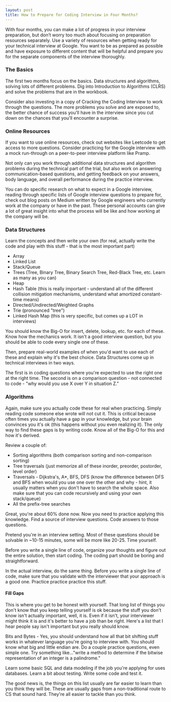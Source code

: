 ```yaml
---
layout: post
title: How to Prepare for Coding Interview in Four Months?
---
```


With four months, you can make a lot of progress in your interview preparation, but don’t worry too much about focusing on preparation resources separately. Use a variety of resources when getting ready for your technical interview at Google. You want to be as prepared as possible and have exposure to different content that will be helpful and prepare you for the separate components of the interview thoroughly.

### The Basics

The first two months focus on the basics. Data structures and algorithms, solving lots of different problems. Dig into Introduction to Algorithms (CLRS) and solve the problems that are in the workbook. 

Consider also investing in a copy of Cracking the Coding Interview to work through the questions. The more problems you solve and are exposed to, the better chance of success you’ll have in the interview since you cut down on the chances that you’ll encounter a surprise.

### Online Resources

If you want to use online resources, check out websites like Leetcode to get access to more questions. Consider practicing for the Google interview with a mock run-through on a peer-to-peer interview platform like Pramp. 

Not only can you work through additional data structures and algorithm problems during the technical part of the trial, but also work on answering communication-based questions, and getting feedback on your answers, body language, and overall performance during the practice interview. 

You can do specific research on what to expect in a Google interview, reading through specific lists of Google interview questions to prepare for, check out blog posts on Medium written by Google engineers who currently work at the company or have in the past. These personal accounts can give a lot of great insight into what the process will be like and how working at the company will be.

### Data Structures

Learn the concepts and then write your own (for real, actually write the code and play with this stuff - that is the most important part)

- Array
- Linked List
- Stack/Queue
- Trees (Tree, Binary Tree, Binary Search Tree, Red-Black Tree, etc. Learn as many as you can)
- Heap
- Hash Table (this is really important - understand all of the different collision mitigation mechanisms, understand what amortized constant-time means)
- Directed/Undirected/Weighted Graphs
- Trie (pronounced "tree")
- Linked Hash Map (this is very specific, but comes up a LOT in interviews)

You should know the Big-O for insert, delete, lookup, etc. for each of these. Know how the mechanics work. It isn't a good interview question, but you should be able to code every single one of these. 

Then, prepare real-world examples of when you'd want to use each of these and explain why it's the best choice. Data Structures come up in technical interviews in two ways. 

The first is in coding questions where you're expected to use the right one at the right time. The second is on a comparison question - not connected to code - "why would you use X over Y in situation Z."

### Algorithms

Again, make sure you actually code these for real when practicing. Simply reading code someone else wrote will not cut it. This is critical because often times you actually have a gap in your knowledge, but your brain convinces you it's ok (this happens without you even realizing it). The only way to find these gaps is by writing code. Know all of the Big-O for this and how it's derived.

Review a couple of:

- Sorting algorithms (both comparison sorting and non-comparison sorting)
- Tree traversals (just memorize all of these inorder, preorder, postorder, level order)
- Traversals - Dijkstra's, A*, BFS, DFS (know the difference between DFS and BFS when would you use one over the other and why - hint, it usually matters when you don't have to search the whole space. Also make sure that you can code recursively and using your own stack/queue)
- All the prefix-tree searches

Great, you're about 60% done now. Now you need to practice applying this knowledge. Find a source of interview questions. Code answers to those questions. 

Pretend you're in an interview setting. Most of these questions should be solvable in ~10-15 minutes, some will be more like 20-25. Time yourself. 

Before you write a single line of code, organize your thoughts and figure out the entire solution, then start coding. The coding part should be boring and straightforward. 

In the actual interview, do the same thing. Before you write a single line of code, make sure that you validate with the interviewer that your approach is a good one. Practice practice practice this stuff.

#### Fill Gaps

This is where you get to be honest with yourself. That long list of things you don't know that you keep telling yourself is ok because the stuff you don't know isn't actually important, well, it is. Even if it isn't, your interviewer might think it is and it's better to have a job than be right. Here's a list that I hear people say isn't important but you really should know.

Bits and Bytes - Yes, you should understand how all that bit shifting stuff works in whatever language you're going to interview with. You should know what big and little endian are. Do a couple practice questions, even simple one. Try something like..."write a method to determine if the bitwise representation of an integer is a palindrome."

Learn some basic SQL and data modeling if the job you're applying for uses databases. Learn a bit about testing. Write some code and test it.

The good news is, the things on this list usually are far easier to learn than you think they will be. These are usually gaps from a non-traditional route to CS that sound hard. They're all easier to tackle than you think.
